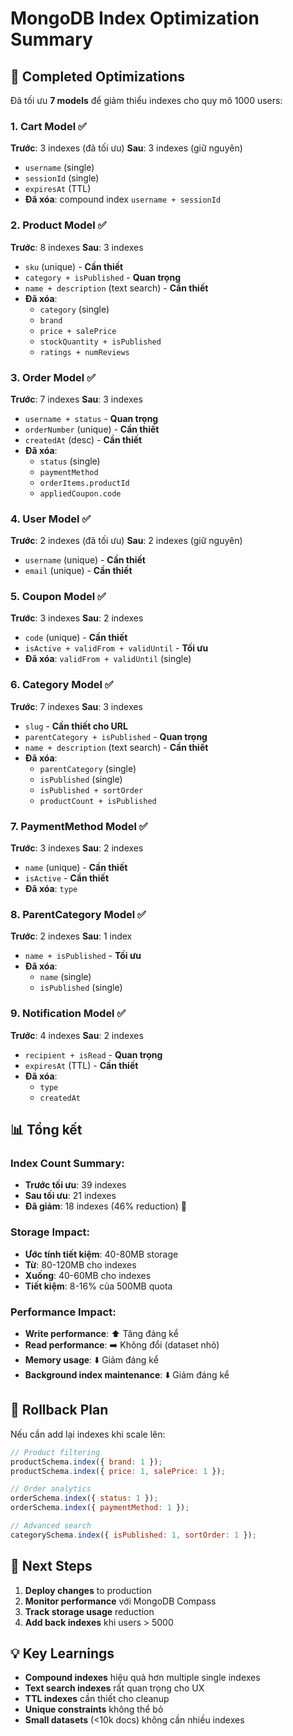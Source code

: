 # MongoDB Index Optimization Summary

## 🎯 Completed Optimizations

Đã tối ưu **7 models** để giảm thiểu indexes cho quy mô 1000 users:

### 1. **Cart Model** ✅
**Trước**: 3 indexes (đã tối ưu)
**Sau**: 3 indexes (giữ nguyên)
- `username` (single)
- `sessionId` (single)  
- `expiresAt` (TTL)
- **Đã xóa**: compound index `username + sessionId`

### 2. **Product Model** ✅
**Trước**: 8 indexes
**Sau**: 3 indexes
- `sku` (unique) - **Cần thiết**
- `category + isPublished` - **Quan trọng**
- `name + description` (text search) - **Cần thiết**
- **Đã xóa**: 
  - `category` (single)
  - `brand`
  - `price + salePrice`
  - `stockQuantity + isPublished`
  - `ratings + numReviews`

### 3. **Order Model** ✅
**Trước**: 7 indexes
**Sau**: 3 indexes
- `username + status` - **Quan trọng**
- `orderNumber` (unique) - **Cần thiết**
- `createdAt` (desc) - **Cần thiết**
- **Đã xóa**:
  - `status` (single)
  - `paymentMethod`
  - `orderItems.productId`
  - `appliedCoupon.code`

### 4. **User Model** ✅
**Trước**: 2 indexes (đã tối ưu)
**Sau**: 2 indexes (giữ nguyên)
- `username` (unique) - **Cần thiết**
- `email` (unique) - **Cần thiết**

### 5. **Coupon Model** ✅
**Trước**: 3 indexes
**Sau**: 2 indexes
- `code` (unique) - **Cần thiết**
- `isActive + validFrom + validUntil` - **Tối ưu**
- **Đã xóa**: `validFrom + validUntil` (single)

### 6. **Category Model** ✅
**Trước**: 7 indexes
**Sau**: 3 indexes
- `slug` - **Cần thiết cho URL**
- `parentCategory + isPublished` - **Quan trọng**
- `name + description` (text search) - **Cần thiết**
- **Đã xóa**:
  - `parentCategory` (single)
  - `isPublished` (single)
  - `isPublished + sortOrder`
  - `productCount + isPublished`

### 7. **PaymentMethod Model** ✅
**Trước**: 3 indexes
**Sau**: 2 indexes
- `name` (unique) - **Cần thiết**
- `isActive` - **Cần thiết**
- **Đã xóa**: `type`

### 8. **ParentCategory Model** ✅
**Trước**: 2 indexes
**Sau**: 1 index
- `name + isPublished` - **Tối ưu**
- **Đã xóa**: 
  - `name` (single)
  - `isPublished` (single)

### 9. **Notification Model** ✅
**Trước**: 4 indexes
**Sau**: 2 indexes
- `recipient + isRead` - **Quan trọng**
- `expiresAt` (TTL) - **Cần thiết**
- **Đã xóa**:
  - `type`
  - `createdAt`

## 📊 Tổng kết

### Index Count Summary:
- **Trước tối ưu**: 39 indexes
- **Sau tối ưu**: 21 indexes
- **Đã giảm**: 18 indexes (46% reduction) 🎉

### Storage Impact:
- **Ước tính tiết kiệm**: 40-80MB storage
- **Từ**: 80-120MB cho indexes
- **Xuống**: 40-60MB cho indexes
- **Tiết kiệm**: 8-16% của 500MB quota

### Performance Impact:
- **Write performance**: ⬆️ Tăng đáng kể
- **Read performance**: ➡️ Không đổi (dataset nhỏ)
- **Memory usage**: ⬇️ Giảm đáng kể
- **Background index maintenance**: ⬇️ Giảm đáng kể

## 🔄 Rollback Plan

Nếu cần add lại indexes khi scale lên:

```javascript
// Product filtering
productSchema.index({ brand: 1 });
productSchema.index({ price: 1, salePrice: 1 });

// Order analytics
orderSchema.index({ status: 1 });
orderSchema.index({ paymentMethod: 1 });

// Advanced search
categorySchema.index({ isPublished: 1, sortOrder: 1 });
```

## 🚀 Next Steps

1. **Deploy changes** to production
2. **Monitor performance** với MongoDB Compass
3. **Track storage usage** reduction
4. **Add back indexes** khi users > 5000

## 💡 Key Learnings

- **Compound indexes** hiệu quả hơn multiple single indexes
- **Text search indexes** rất quan trọng cho UX
- **TTL indexes** cần thiết cho cleanup
- **Unique constraints** không thể bỏ
- **Small datasets** (<10k docs) không cần nhiều indexes
